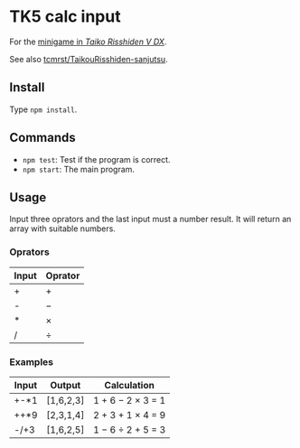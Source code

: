 # TK5 calc input

For the [minigame in *Taiko Risshiden V DX*](https://wikiwiki.jp/taikou5dx/%E3%83%9F%E3%83%8B%E3%82%B2%E3%83%BC%E3%83%A0#k6908934).

See also [tcmrst/TaikouRisshiden-sanjutsu](https://github.com/tcmrst/TaikouRisshiden-sanjutsu).

## Install

Type `npm install`.

## Commands

* `npm test`: Test if the program is correct.
* `npm start`: The main program.

## Usage

Input three oprators and the last input must a number result. It will return an array with suitable numbers.

### Oprators

| Input | Oprator |
| ------ | ------ |
| + | + |
| - | − |
| * | × |
| / | ÷ |

### Examples

| Input | Output | Calculation |
| ----------- | ----------- |  ----------- |
| +-*1 | [1,6,2,3] | 1 + 6 − 2 × 3 = 1 |
| ++*9 | [2,3,1,4] | 2 + 3 + 1 × 4 = 9 |
| -/+3 | [1,6,2,5] | 1 − 6 ÷ 2 + 5 = 3 |
